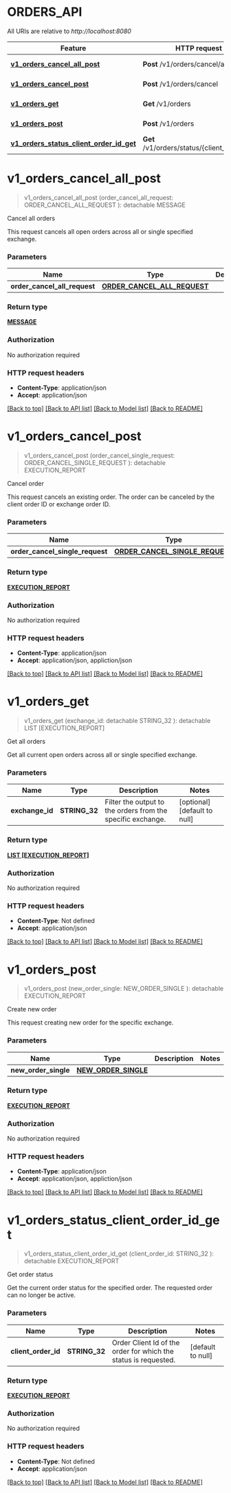 # ORDERS_API

All URIs are relative to *http://localhost:8080*

Feature | HTTP request | Description
------------- | ------------- | -------------
[**v1_orders_cancel_all_post**](ORDERS_API.md#v1_orders_cancel_all_post) | **Post** /v1/orders/cancel/all | Cancel all orders
[**v1_orders_cancel_post**](ORDERS_API.md#v1_orders_cancel_post) | **Post** /v1/orders/cancel | Cancel order
[**v1_orders_get**](ORDERS_API.md#v1_orders_get) | **Get** /v1/orders | Get all orders
[**v1_orders_post**](ORDERS_API.md#v1_orders_post) | **Post** /v1/orders | Create new order
[**v1_orders_status_client_order_id_get**](ORDERS_API.md#v1_orders_status_client_order_id_get) | **Get** /v1/orders/status/{client_order_id} | Get order status


# **v1_orders_cancel_all_post**
> v1_orders_cancel_all_post (order_cancel_all_request: ORDER_CANCEL_ALL_REQUEST ): detachable MESSAGE
	

Cancel all orders

This request cancels all open orders across all or single specified exchange.


### Parameters

Name | Type | Description  | Notes
------------- | ------------- | ------------- | -------------
 **order_cancel_all_request** | [**ORDER_CANCEL_ALL_REQUEST**](ORDER_CANCEL_ALL_REQUEST.md)|  | 

### Return type

[**MESSAGE**](Message.md)

### Authorization

No authorization required

### HTTP request headers

 - **Content-Type**: application/json
 - **Accept**: application/json

[[Back to top]](#) [[Back to API list]](../README.md#documentation-for-api-endpoints) [[Back to Model list]](../README.md#documentation-for-models) [[Back to README]](../README.md)

# **v1_orders_cancel_post**
> v1_orders_cancel_post (order_cancel_single_request: ORDER_CANCEL_SINGLE_REQUEST ): detachable EXECUTION_REPORT
	

Cancel order

This request cancels an existing order. The order can be canceled by the client order ID or exchange order ID.


### Parameters

Name | Type | Description  | Notes
------------- | ------------- | ------------- | -------------
 **order_cancel_single_request** | [**ORDER_CANCEL_SINGLE_REQUEST**](ORDER_CANCEL_SINGLE_REQUEST.md)|  | 

### Return type

[**EXECUTION_REPORT**](ExecutionReport.md)

### Authorization

No authorization required

### HTTP request headers

 - **Content-Type**: application/json
 - **Accept**: application/json, appliction/json

[[Back to top]](#) [[Back to API list]](../README.md#documentation-for-api-endpoints) [[Back to Model list]](../README.md#documentation-for-models) [[Back to README]](../README.md)

# **v1_orders_get**
> v1_orders_get (exchange_id:  detachable STRING_32 ): detachable LIST [EXECUTION_REPORT]
	

Get all orders

Get all current open orders across all or single specified exchange.


### Parameters

Name | Type | Description  | Notes
------------- | ------------- | ------------- | -------------
 **exchange_id** | **STRING_32**| Filter the output to the orders from the specific exchange. | [optional] [default to null]

### Return type

[**LIST [EXECUTION_REPORT]**](ExecutionReport.md)

### Authorization

No authorization required

### HTTP request headers

 - **Content-Type**: Not defined
 - **Accept**: application/json

[[Back to top]](#) [[Back to API list]](../README.md#documentation-for-api-endpoints) [[Back to Model list]](../README.md#documentation-for-models) [[Back to README]](../README.md)

# **v1_orders_post**
> v1_orders_post (new_order_single: NEW_ORDER_SINGLE ): detachable EXECUTION_REPORT
	

Create new order

This request creating new order for the specific exchange.


### Parameters

Name | Type | Description  | Notes
------------- | ------------- | ------------- | -------------
 **new_order_single** | [**NEW_ORDER_SINGLE**](NEW_ORDER_SINGLE.md)|  | 

### Return type

[**EXECUTION_REPORT**](ExecutionReport.md)

### Authorization

No authorization required

### HTTP request headers

 - **Content-Type**: application/json
 - **Accept**: application/json, appliction/json

[[Back to top]](#) [[Back to API list]](../README.md#documentation-for-api-endpoints) [[Back to Model list]](../README.md#documentation-for-models) [[Back to README]](../README.md)

# **v1_orders_status_client_order_id_get**
> v1_orders_status_client_order_id_get (client_order_id: STRING_32 ): detachable EXECUTION_REPORT
	

Get order status

Get the current order status for the specified order. The requested order can no longer be active.


### Parameters

Name | Type | Description  | Notes
------------- | ------------- | ------------- | -------------
 **client_order_id** | **STRING_32**| Order Client Id of the order for which the status is requested. | [default to null]

### Return type

[**EXECUTION_REPORT**](ExecutionReport.md)

### Authorization

No authorization required

### HTTP request headers

 - **Content-Type**: Not defined
 - **Accept**: application/json

[[Back to top]](#) [[Back to API list]](../README.md#documentation-for-api-endpoints) [[Back to Model list]](../README.md#documentation-for-models) [[Back to README]](../README.md)

